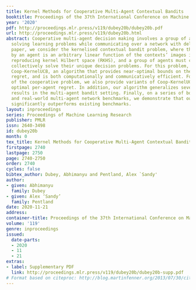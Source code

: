 ```yaml
---
title: Kernel Methods for Cooperative Multi-Agent Contextual Bandits
booktitle: Proceedings of the 37th International Conference on Machine Learning
year: '2020'
pdf: http://proceedings.mlr.press/v119/dubey20b/dubey20b.pdf
url: http://proceedings.mlr.press/v119/dubey20b.html
abstract: Cooperative multi-agent decision making involves a group of agents cooperatively
  solving learning problems while communicating over a network with delays. In this
  paper, we consider the kernelised contextual bandit problem, where the reward obtained
  by an agent is an arbitrary linear function of the contexts’ images in the related
  reproducing kernel Hilbert space (RKHS), and a group of agents must cooperate to
  collectively solve their unique decision problems. For this problem, we propose
  Coop-KernelUCB, an algorithm that provides near-optimal bounds on the per-agent
  regret, and is both computationally and communicatively efficient. For special cases
  of the cooperative problem, we also provide variants of Coop-KernelUCB that provides
  optimal per-agent regret. In addition, our algorithm generalizes several existing
  results in the multi-agent bandit setting. Finally, on a series of both synthetic
  and real-world multi-agent network benchmarks, we demonstrate that our algorithm
  significantly outperforms existing benchmarks.
layout: inproceedings
series: Proceedings of Machine Learning Research
publisher: PMLR
issn: 2640-3498
id: dubey20b
month: 0
tex_title: Kernel Methods for Cooperative Multi-Agent Contextual Bandits
firstpage: 2740
lastpage: 2750
page: 2740-2750
order: 2740
cycles: false
bibtex_author: Dubey, Abhimanyu and Pentland, Alex `Sandy'
author:
- given: Abhimanyu
  family: Dubey
- given: Alex ‘Sandy’
  family: Pentland
date: 2020-11-21
address: 
container-title: Proceedings of the 37th International Conference on Machine Learning
volume: '119'
genre: inproceedings
issued:
  date-parts:
  - 2020
  - 11
  - 21
extras:
- label: Supplementary PDF
  link: http://proceedings.mlr.press/v119/dubey20b/dubey20b-supp.pdf
# Format based on citeproc: http://blog.martinfenner.org/2013/07/30/citeproc-yaml-for-bibliographies/
---
```

